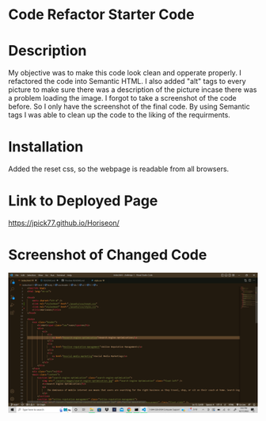 # Code Refactor Starter Code

# Description

My objective was to make this code look clean and opperate properly. I refactored the code into Semantic HTML.
I also added "alt" tags to every picture to make sure there was a description of the picture incase there was a problem loading the image.
I forgot to take a screenshot of the code before. So I only have the screenshot of the final code.
By using Semantic tags I was able to clean up the code to the liking of the requirments.

# Installation

Added the reset css, so the webpage is readable from all browsers.

# Link to Deployed Page

https://jpick77.github.io/Horiseon/

# Screenshot of Changed Code

![Alt text](./assets/images/html.pic.1.png "html.pic.1.png") 


